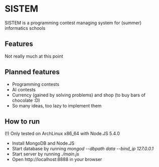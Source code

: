 # SISTEM
SISTEM is a programming contest managing system for (summer) informatics schools

## Features
Not really much at this point

## Planned features
 - Programming contests
 - AI contests
 - Currency (gained by solving problems) and shop (to buy bars of chocolate :D)
 - So many ideas, too lazy to implement them

## How to run
(!) Only tested on ArchLinux x86_64 with Node.JS 5.4.0

- Install MongoDB and Node.JS
- Start database by running *mongod --dbpath data --bind_ip 127.0.0.1*
- Start server by running *./main.js*
- Open http://localhost:8888 in your browser
